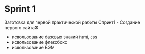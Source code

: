 # Sprint 1

Заготовка для первой практической работы
Спринт1 - Создание первого сайтаЖ

- использование базовых знаний html, css
- использование флексбокс
- использование БЭМ
